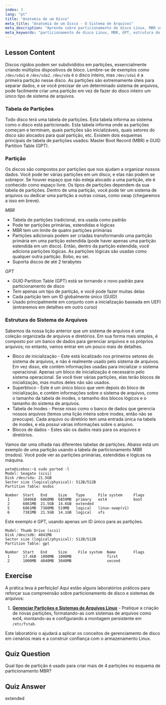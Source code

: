```yaml
---
index: 3
lang: "pt"
title: "Anatomia de um Disco"
meta_title: "Anatomia de um Disco - O Sistema de Arquivos"
meta_description: "Aprenda sobre particionamento de disco Linux, MBR vs. GPT e estrutura do sistema de arquivos. Entenda partições, tabelas e como organizar dados. Comece com este guia para iniciantes!"
meta_keywords: "particionamento de disco Linux, MBR, GPT, estrutura do sistema de arquivos, partições Linux, iniciante, tutorial, guia"
---
```


## Lesson Content

Discos rígidos podem ser subdivididos em partições, essencialmente criando múltiplos dispositivos de bloco. Lembre-se de exemplos como `/dev/sda1` e `/dev/sda2`. `/dev/sda` é o disco inteiro, mas `/dev/sda1` é a primeira partição nesse disco. As partições são extremamente úteis para separar dados, e se você precisar de um determinado sistema de arquivos, pode facilmente criar uma partição em vez de fazer do disco inteiro um único tipo de sistema de arquivos.

### Tabela de Partições

Todo disco terá uma tabela de partições. Esta tabela informa ao sistema como o disco está particionado. Esta tabela informa onde as partições começam e terminam, quais partições são inicializáveis, quais setores do disco são alocados para qual partição, etc. Existem dois esquemas principais de tabela de partições usados: Master Boot Record (MBR) e GUID Partition Table (GPT).

### Partição

Os discos são compostos por partições que nos ajudam a organizar nossos dados. Você pode ter várias partições em um disco, e elas não podem se sobrepor. Se houver espaço que não esteja alocado a uma partição, ele é conhecido como espaço livre. Os tipos de partições dependem da sua tabela de partições. Dentro de uma partição, você pode ter um sistema de arquivos ou dedicar uma partição a outras coisas, como swap (chegaremos a isso em breve).

_MBR_

- Tabela de partições tradicional, era usada como padrão
- Pode ter partições primárias, estendidas e lógicas
- MBR tem um limite de quatro partições primárias
- Partições adicionais podem ser criadas transformando uma partição primária em uma partição estendida (pode haver apenas uma partição estendida em um disco). Então, dentro da partição estendida, você adiciona partições lógicas. As partições lógicas são usadas como qualquer outra partição. Bobo, eu sei.
- Suporta discos de até 2 terabytes

_GPT_

- GUID Partition Table (GPT) está se tornando o novo padrão para particionamento de disco
- Tem apenas um tipo de partição, e você pode fazer muitas delas
- Cada partição tem um ID globalmente único (GUID)
- Usado principalmente em conjunto com a inicialização baseada em UEFI (entraremos em detalhes em outro curso)

### Estrutura do Sistema de Arquivos

Sabemos da nossa lição anterior que um sistema de arquivos é uma coleção organizada de arquivos e diretórios. Em sua forma mais simples, é composto por um banco de dados para gerenciar arquivos e os próprios arquivos; no entanto, vamos entrar em um pouco mais de detalhes.

- Bloco de inicialização - Este está localizado nos primeiros setores do sistema de arquivos, e não é realmente usado pelo sistema de arquivos. Em vez disso, ele contém informações usadas para inicializar o sistema operacional. Apenas um bloco de inicialização é necessário pelo sistema operacional. Se você tiver várias partições, elas terão blocos de inicialização, mas muitos deles não são usados.
- Superbloco - Este é um único bloco que vem depois do bloco de inicialização, e contém informações sobre o sistema de arquivos, como o tamanho da tabela de inodes, o tamanho dos blocos lógicos e o tamanho do sistema de arquivos.
- Tabela de Inodes - Pense nisso como o banco de dados que gerencia nossos arquivos (temos uma lição inteira sobre inodes, então não se preocupe). Cada arquivo ou diretório tem uma entrada única na tabela de inodes, e ela possui várias informações sobre o arquivo.
- Blocos de dados - Estes são os dados reais para os arquivos e diretórios.

Vamos dar uma olhada nas diferentes tabelas de partições. Abaixo está um exemplo de uma partição usando a tabela de particionamento MBR (msdos). Você pode ver as partições primárias, estendidas e lógicas na máquina.

```plaintext
pete@icebox:~$ sudo parted -l
Model: Seagate (scsi)
Disk /dev/sda: 21.5GB
Sector size (logical/physical): 512B/512B
Partition Table: msdos

Number  Start   End     Size    Type      File system     Flags
 1      1049kB  6860MB  6859MB  primary   ext4            boot
 2      6861MB  21.5GB  14.6GB  extended
 5      6861MB  7380MB  519MB   logical   linux-swap(v1)
 6      7381MB  21.5GB  14.1GB  logical   xfs
```

Este exemplo é GPT, usando apenas um ID único para as partições.

```plaintext
Model: Thumb Drive (scsi)
Disk /dev/sdb: 4041MB
Sector size (logical/physical): 512B/512B
Partition Table: gpt

Number  Start   End     Size     File system  Name        Flags
 1      17.4kB  1000MB  1000MB                first
 2      1000MB  4040MB  3040MB                second
```

## Exercise

A prática leva à perfeição! Aqui estão alguns laboratórios práticos para reforçar sua compreensão sobre particionamento de disco e sistemas de arquivos:

1. **[Gerenciar Partições e Sistemas de Arquivos Linux](https://labex.io/pt/labs/comptia-manage-linux-partitions-and-filesystems-590845)** - Pratique a criação de novas partições, formatando-as com sistemas de arquivos como ext4, montando-as e configurando a montagem persistente em `/etc/fstab`.

Este laboratório o ajudará a aplicar os conceitos de gerenciamento de disco em cenários reais e a construir confiança com o armazenamento Linux.

## Quiz Question

Qual tipo de partição é usado para criar mais de 4 partições no esquema de particionamento MBR?

## Quiz Answer

extended
